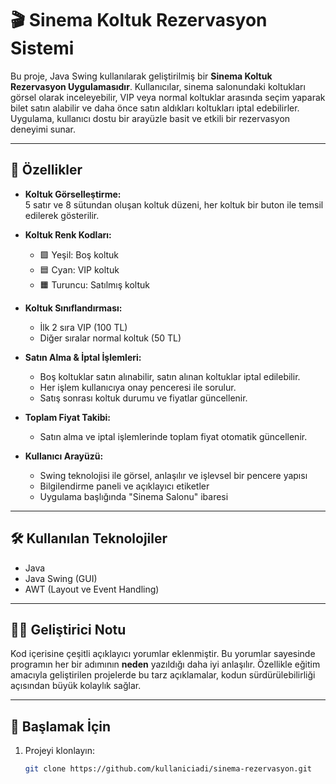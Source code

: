 # 🎬 Sinema Koltuk Rezervasyon Sistemi

Bu proje, Java Swing kullanılarak geliştirilmiş bir **Sinema Koltuk Rezervasyon Uygulamasıdır**. Kullanıcılar, sinema salonundaki koltukları görsel olarak inceleyebilir, VIP veya normal koltuklar arasında seçim yaparak bilet satın alabilir ve daha önce satın aldıkları koltukları iptal edebilirler. Uygulama, kullanıcı dostu bir arayüzle basit ve etkili bir rezervasyon deneyimi sunar.

---

## 🧩 Özellikler

- **Koltuk Görselleştirme:**  
  5 satır ve 8 sütundan oluşan koltuk düzeni, her koltuk bir buton ile temsil edilerek gösterilir.

- **Koltuk Renk Kodları:**  
  - 🟩 Yeşil: Boş koltuk  
  - 🟦 Cyan: VIP koltuk  
  - 🟧 Turuncu: Satılmış koltuk

- **Koltuk Sınıflandırması:**  
  - İlk 2 sıra VIP (100 TL)  
  - Diğer sıralar normal koltuk (50 TL)

- **Satın Alma & İptal İşlemleri:**  
  - Boş koltuklar satın alınabilir, satın alınan koltuklar iptal edilebilir.  
  - Her işlem kullanıcıya onay penceresi ile sorulur.  
  - Satış sonrası koltuk durumu ve fiyatlar güncellenir.

- **Toplam Fiyat Takibi:**  
  - Satın alma ve iptal işlemlerinde toplam fiyat otomatik güncellenir.

- **Kullanıcı Arayüzü:**  
  - Swing teknolojisi ile görsel, anlaşılır ve işlevsel bir pencere yapısı  
  - Bilgilendirme paneli ve açıklayıcı etiketler  
  - Uygulama başlığında "Sinema Salonu" ibaresi

---

## 🛠️ Kullanılan Teknolojiler

- Java
- Java Swing (GUI)
- AWT (Layout ve Event Handling)

---

## 🧑‍💻 Geliştirici Notu

Kod içerisine çeşitli açıklayıcı yorumlar eklenmiştir. Bu yorumlar sayesinde programın her bir adımının **neden** yazıldığı daha iyi anlaşılır. Özellikle eğitim amacıyla geliştirilen projelerde bu tarz açıklamalar, kodun sürdürülebilirliği açısından büyük kolaylık sağlar.


---

## 🚀 Başlamak İçin

1. Projeyi klonlayın:
   ```bash
   git clone https://github.com/kullaniciadi/sinema-rezervasyon.git
